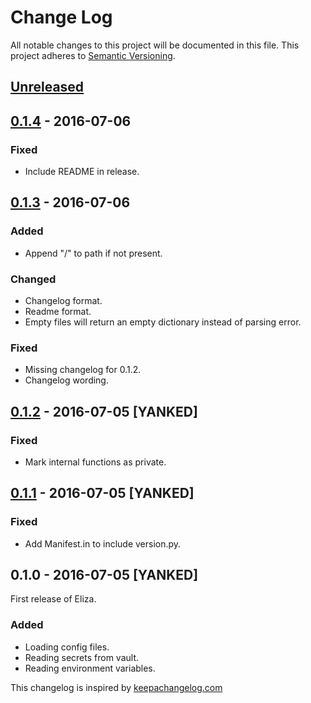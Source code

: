 # Change Log

All notable changes to this project will be documented in this file.
This project adheres to [Semantic Versioning](http://semver.org/).

## [Unreleased]

## [0.1.4] - 2016-07-06

### Fixed
- Include README in release.

## [0.1.3] - 2016-07-06

### Added
- Append "/" to path if not present.

### Changed
- Changelog format.
- Readme format.
- Empty files will return an empty dictionary instead of parsing error.

### Fixed
- Missing changelog for 0.1.2.
- Changelog wording.

## [0.1.2] - 2016-07-05 [YANKED]

### Fixed
- Mark internal functions as private.


## [0.1.1] - 2016-07-05 [YANKED]

### Fixed
- Add Manifest.in to include version.py.

## 0.1.0 - 2016-07-05 [YANKED]

First release of Eliza.

### Added
- Loading config files.
- Reading secrets from vault.
- Reading environment variables.

This changelog is inspired by [keepachangelog.com](http://http://keepachangelog.com/de/)

[Unreleased]: https://github.com/redvox/Eliza/compare/latest...HEAD
[0.1.1]: https://github.com/redvox/Eliza/compare/0.1.0...0.1.1
[0.1.2]: https://github.com/redvox/Eliza/compare/0.1.1...0.1.2
[0.1.3]: https://github.com/redvox/Eliza/compare/0.1.2...0.1.3
[0.1.4]: https://github.com/redvox/Eliza/compare/0.1.3...0.1.4
